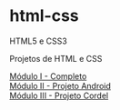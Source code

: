 # html-css
 HTML5 e CSS3

Projetos de HTML e CSS

<a href="https://antonyanw.github.io/html-css/Módulo 1/index.html"> Módulo I - Completo </a> <br>
<a href="https://antonyanw.github.io/html-css/Módulo 2/Grande Projeto/GrandeProjeto.html"> Módulo II - Projeto Android  </a> <br>
<a href="https://antonyawn.github.io/html-css/Módulo 3/desafios/Cordel-moderno.html"> Módulo III - Projeto Cordel </a>
